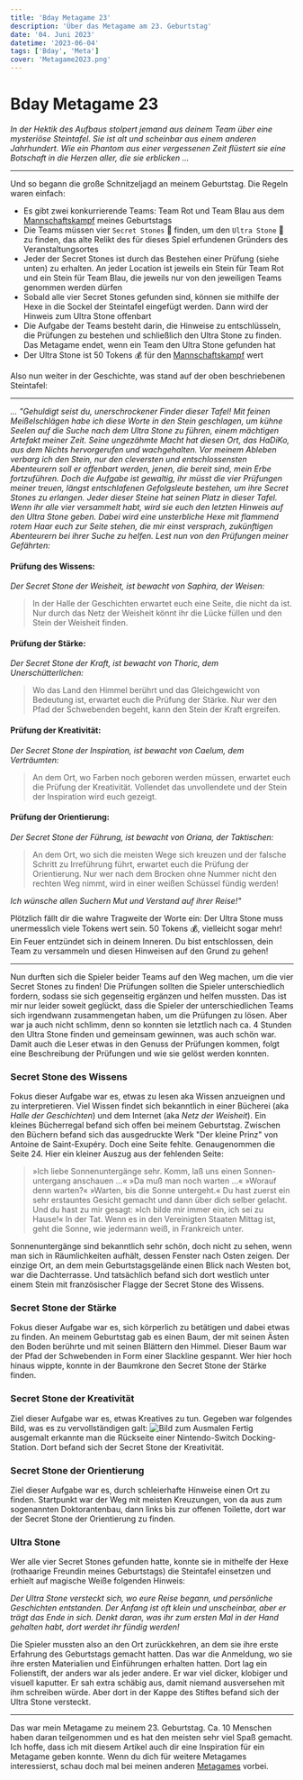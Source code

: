 ```yaml
---
title: 'Bday Metagame 23'
description: 'Über das Metagame am 23. Geburtstag'
date: '04. Juni 2023'
datetime: '2023-06-04'
tags: ['Bday', 'Meta']
cover: 'Metagame2023.png'
---
```


# Bday Metagame 23

_In der Hektik des Aufbaus stolpert jemand aus deinem Team über eine mysteriöse Steintafel.
Sie ist alt und scheinbar aus einem anderen Jahrhundert.
Wie ein Phantom aus einer vergessenen Zeit flüstert sie eine Botschaft in die Herzen aller, die sie erblicken ..._

---

Und so begann die große Schnitzeljagd an meinem Geburtstag. Die Regeln waren einfach:

- Es gibt zwei konkurrierende Teams: Team Rot und Team Blau aus dem [Mannschaftskampf](bday23) meines Geburtstags
- Die Teams müssen vier `Secret Stones` :gem: finden, um den `Ultra Stone` :crystal_ball: zu finden, das alte Relikt des für dieses Spiel erfundenen Gründers des Veranstaltungsortes
- Jeder der Secret Stones ist durch das Bestehen einer Prüfung (siehe unten) zu erhalten. An jeder Location ist jeweils ein Stein für Team Rot und ein Stein für Team Blau, die jeweils nur von den jeweiligen Teams genommen werden dürfen
- Sobald alle vier Secret Stones gefunden sind, können sie mithilfe der Hexe in die Sockel der Steintafel eingefügt werden. Dann wird der Hinweis zum Ultra Stone offenbart
- Die Aufgabe der Teams besteht darin, die Hinweise zu entschlüsseln, die Prüfungen zu bestehen und schließlich den Ultra Stone zu finden. Das Metagame endet, wenn ein Team den Ultra Stone gefunden hat
- Der Ultra Stone ist 50 Tokens :moneybag: für den [Mannschaftskampf](bday23) wert

Also nun weiter in der Geschichte, was stand auf der oben beschriebenen Steintafel:

---

_... "Gehuldigt seist du, unerschrockener Finder dieser Tafel!
Mit feinen Meißelschlägen habe ich diese Worte in den Stein geschlagen,
um kühne Seelen auf die Suche nach dem Ultra Stone zu führen, einem mächtigen Artefakt meiner Zeit.
Seine ungezähmte Macht hat diesen Ort, das HaDiKo, aus dem Nichts hervorgerufen und wachgehalten.
Vor meinem Ableben verbarg ich den Stein, nur den cleversten und entschlossensten Abenteurern soll er offenbart werden,
jenen, die bereit sind, mein Erbe fortzuführen. Doch die Aufgabe ist gewaltig, ihr müsst die vier Prüfungen meiner treuen,
längst entschlafenen Gefolgsleute bestehen, um ihre Secret Stones zu erlangen.
Jeder dieser Steine hat seinen Platz in dieser Tafel.
Wenn ihr alle vier versammelt habt, wird sie euch den letzten Hinweis auf den Ultra Stone geben.
Dabei wird eine unsterbliche Hexe mit flammend rotem Haar euch zur Seite stehen, die mir einst versprach,
zukünftigen Abenteurern bei ihrer Suche zu helfen. Lest nun von den Prüfungen meiner Gefährten:_

#### Prüfung des Wissens:

_Der Secret Stone der Weisheit, ist bewacht von Saphira, der Weisen:_

> In der Halle der Geschichten erwartet euch eine Seite, die nicht da ist.
> Nur durch das Netz der Weisheit könnt ihr die Lücke füllen und den Stein der Weisheit finden.

#### Prüfung der Stärke:

_Der Secret Stone der Kraft, ist bewacht von Thoric, dem Unerschütterlichen:_

> Wo das Land den Himmel berührt und das Gleichgewicht von Bedeutung ist, erwartet euch die Prüfung der Stärke.
> Nur wer den Pfad der Schwebenden begeht, kann den Stein der Kraft ergreifen.

#### Prüfung der Kreativität:

_Der Secret Stone der Inspiration, ist bewacht von Caelum, dem Verträumten:_

> An dem Ort, wo Farben noch geboren werden müssen, erwartet euch die Prüfung der Kreativität.
> Vollendet das unvollendete und der Stein der Inspiration wird euch gezeigt.

#### Prüfung der Orientierung:

_Der Secret Stone der Führung, ist bewacht von Oriana, der Taktischen:_

> An dem Ort, wo sich die meisten Wege sich kreuzen und der falsche Schritt zu Irreführung führt,
> erwartet euch die Prüfung der Orientierung. Nur wer nach dem Brocken ohne Nummer nicht den rechten Weg nimmt,
> wird in einer weißen Schüssel fündig werden!

_Ich wünsche allen Suchern Mut und Verstand auf ihrer Reise!"_

Plötzlich fällt dir die wahre Tragweite der Worte ein: Der Ultra Stone muss unermesslich viele Tokens wert sein. 50 Tokens :moneybag:, vielleicht sogar mehr! Ein Feuer entzündet sich in deinem Inneren. Du bist entschlossen, dein Team zu versammeln und diesen Hinweisen auf den Grund zu gehen!

---

Nun durften sich die Spieler beider Teams auf den Weg machen, um die vier Secret Stones zu finden!
Die Prüfungen sollten die Spieler unterschiedlich fordern, sodass sie sich gegenseitig ergänzen und helfen mussten.
Das ist mir nur leider soweit geglückt, dass die Spieler der unterschiedlichen Teams sich irgendwann zusammengetan haben, um die Prüfungen zu lösen.
Aber war ja auch nicht schlimm, denn so konnten sie letztlich nach ca. 4 Stunden den Ultra Stone finden und gemeinsam gewinnen, was auch schön war.
Damit auch die Leser etwas in den Genuss der Prüfungen kommen, folgt eine Beschreibung der Prüfungen und wie sie gelöst werden konnten.

### Secret Stone des Wissens

Fokus dieser Aufgabe war es, etwas zu lesen aka Wissen anzueignen und zu interpretieren.
Viel Wissen findet sich bekanntlich in einer Bücherei (aka _Halle der Geschichten_) und dem Internet (aka _Netz der Weisheit_).
Ein kleines Bücherregal befand sich offen bei meinem Geburtstag.
Zwischen den Büchern befand sich das ausgedruckte Werk "Der kleine Prinz" von Antoine de Saint-Exupéry. Doch eine Seite fehlte.
Genaugenommen die Seite 24. Hier ein kleiner Auszug aus der fehlenden Seite:

> »Ich liebe Sonnenuntergänge sehr. Komm, laß uns einen Sonnen-untergang anschauen …«
> »Da muß man noch warten …«
> »Worauf denn warten?«
> »Warten, bis die Sonne untergeht.«
> Du hast zuerst ein sehr erstauntes Gesicht gemacht und dann über dich selber gelacht. Und du hast zu mir gesagt:
> »Ich bilde mir immer ein, ich sei zu Hause!«
> In der Tat. Wenn es in den Vereinigten Staaten Mittag ist, geht die Sonne, wie jedermann weiß, in Frankreich unter.

Sonnenuntergänge sind bekanntlich sehr schön, doch nicht zu sehen, wenn man sich in Räumlichkeiten aufhält, dessen Fenster nach Osten zeigen.
Der einzige Ort, an dem mein Geburtstagsgelände einen Blick nach Westen bot, war die Dachterrasse.
Und tatsächlich befand sich dort westlich unter einem Stein mit französischer Flagge der Secret Stone des Wissens.

### Secret Stone der Stärke

Fokus dieser Aufgabe war es, sich körperlich zu betätigen und dabei etwas zu finden.
An meinem Geburtstag gab es einen Baum, der mit seinen Ästen den Boden berührte und mit seinen Blättern den Himmel.
Dieser Baum war der Pfad der Schwebenden in Form einer Slackline gespannt. Wer hier hoch hinaus wippte, konnte in der Baumkrone den Secret Stone der Stärke finden.

### Secret Stone der Kreativität

Ziel dieser Aufgabe war es, etwas Kreatives zu tun. Gegeben war folgendes Bild, was es zu vervollständigen galt:
![Bild zum Ausmalen](switch.png)
Fertig ausgemalt erkannte man die Rückseite einer Nintendo-Switch Docking-Station. Dort befand sich der Secret Stone der Kreativität.

### Secret Stone der Orientierung

Ziel dieser Aufgabe war es, durch schleierhafte Hinweise einen Ort zu finden.
Startpunkt war der Weg mit meisten Kreuzungen, von da aus zum sogenannten Doktorantenbau, dann links bis zur offenen Toilette, dort war der Secret Stone der Orientierung zu finden.

### Ultra Stone

Wer alle vier Secret Stones gefunden hatte, konnte sie in mithelfe der Hexe (rothaarige Freundin meines Geburtstags)
die Steintafel einsetzen und erhielt auf magische Weiße folgenden Hinweis:

_Der Ultra Stone versteckt sich, wo eure Reise begann, und persönliche Geschichten entstanden.
Der Anfang ist oft klein und unscheinbar, aber er trägt das Ende in sich.
Denkt daran, was ihr zum ersten Mal in der Hand gehalten habt, dort werdet ihr fündig werden!_

Die Spieler mussten also an den Ort zurückkehren, an dem sie ihre erste Erfahrung des Geburtstags gemacht hatten.
Das war die Anmeldung, wo sie ihre ersten Materialien und Einführungen erhalten hatten.
Dort lag ein Folienstift, der anders war als jeder andere. Er war viel dicker, klobiger und visuell kaputter.
Er sah extra schäbig aus, damit niemand ausversehen mit ihm schreiben würde.
Aber dort in der Kappe des Stiftes befand sich der Ultra Stone versteckt.

---

Das war mein Metagame zu meinem 23. Geburtstag. Ca. 10 Menschen haben daran teilgenommen und es hat den meisten sehr viel Spaß gemacht.
Ich hoffe, dass ich mit diesem Artikel auch dir eine Inspiration für ein Metagame geben konnte.
Wenn du dich für weitere Metagames interessierst, schau doch mal bei meinen anderen [Metagames](t/Meta) vorbei.
